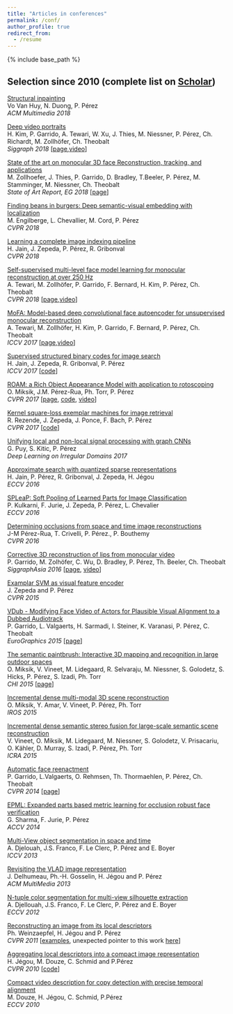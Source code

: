 ```yaml
---
title: "Articles in conferences"
permalink: /conf/
author_profile: true
redirect_from:
  - /resume
---
```


{% include base_path %}

## Selection since 2010 (complete list on [Scholar](https://scholar.google.fr/citations?user=8Cph5uQAAAAJ&hl=en))

[Structural inpainting](https://arxiv.org/abs/1803.10348)  
Vo Van Huy, N. Duong, P. Pérez  
*ACM Multimedia 2018*

[Deep video portraits](https://web.stanford.edu/~zollhoef/papers/SG2018_DeepVideo/paper.pdf)  
H. Kim, P. Garrido, A. Tewari, W. Xu, J. Thies, M. Niessner, P. Pérez, Ch. Richardt, M. Zollhöfer, Ch. Theobalt  
*Siggraph 2018* [[page](https://web.stanford.edu/~zollhoef/papers/SG2018_DeepVideo/page.html),[video](https://www.youtube.com/watch?v=qc5P2bvfl44)]  

[State of the art on monocular 3D face Reconstruction, tracking, and applications](https://web.stanford.edu/~zollhoef/papers/EG18_FaceSTAR/paper.pdf)  
M. Zollhoefer, J. Thies, P. Garrido, D. Bradley, T.Beeler, P. Pérez, M. Stamminger, M. Niessner, Ch. Theobalt  
*State of Art Report, EG 2018* [[page](https://web.stanford.edu/~zollhoef/papers/EG18_FaceSTAR/page.html)]

[Finding beans in burgers: Deep semantic-visual embedding with localization](https://arxiv.org/abs/1804.01720)  
M. Engilberge, L. Chevallier, M. Cord, P. Pérez  
*CVPR 2018*

[Learning a complete image indexing pipeline](https://arxiv.org/pdf/1712.04480.pdf)  
H. Jain, J. Zepeda, P. Pérez, R. Gribonval  
*CVPR 2018*

[Self-supervised multi-level face model learning for monocular reconstruction at over 250 Hz](http://gvv.mpi-inf.mpg.de/projects/FML/paper.pdf)  
A. Tewari, M. Zollhöfer, P. Garrido, F. Bernard, H. Kim, P. Pérez, Ch. Theobalt  
*CVPR 2018* [[page](http://gvv.mpi-inf.mpg.de/projects/FML/),[video](http://gvv.mpi-inf.mpg.de/projects/FML/video.mp4)]

[MoFA: Model-based deep convolutional face autoencoder for unsupervised monocular reconstruction](http://gvv.mpi-inf.mpg.de/projects/MZ/Papers/arXiv2017_FA/paper.pdf)  
A. Tewari, M. Zollhöfer, H. Kim, P. Garrido, F. Bernard, P. Pérez, Ch. Theobalt  
*ICCV 2017* [[page](http://gvv.mpi-inf.mpg.de/projects/MZ/Papers/arXiv2017_FA/page.html),[video](https://www.youtube.com/watch?v=uIMpHZYB8fI)]

[Supervised structured binary codes for image search](https://arxiv.org/abs/1708.02932)  
H. Jain, J. Zepeda, R. Gribonval, P. Pérez  
*ICCV 2017* [[code](https://github.com/technicolor-research/subic)]

[ROAM: a Rich Object Appearance Model with application to rotoscoping](http://openaccess.thecvf.com/content_cvpr_2017/papers/Miksik_ROAM_A_Rich_CVPR_2017_paper.pdf)  
O. Miksik, J.M. Pérez-Rua, Ph. Torr, P. Pérez  
*CVPR 2017* [[page](http://www.miksik.co.uk/projects/rotoscoping/roam.html), [code](https://github.com/omiksik/roam), [video](https://youtu.be/UvO7IacS9pQ)]

[Kernel square-loss exemplar machines for image retrieval](http://openaccess.thecvf.com/content_cvpr_2017/papers/Rezende_Kernel_Square-Loss_Exemplar_CVPR_2017_paper.pdf)  
R. Rezende, J. Zepeda, J. Ponce, F. Bach, P. Pérez  
*CVPR 2017* [[code](https://github.com/rafarez/SLEM)]

[Unifying local and non-local signal processing with graph CNNs](https://arxiv.org/pdf/1702.07759.pdf)  
G. Puy, S. Kitic, P. Pérez  
*Deep Learning on Irregular Domains 2017*

[Approximate search with quantized sparse representations](https://arxiv.org/abs/1608.03308)  
H. Jain, P. Pérez, R. Gribonval, J. Zepeda, H. Jégou  
*ECCV 2016*

[SPLeaP: Soft Pooling of Learned Parts for Image Classification](https://hal.archives-ouvertes.fr/hal-01350562)  
P. Kulkarni, F. Jurie, J. Zepeda, P. Pérez, L. Chevalier  
*ECCV 2016*

[Determining occlusions from space and time image reconstructions](https://hal.archives-ouvertes.fr/hal-01307703)  
J-M Pérez-Rua, T. Crivelli, P. Pérez., P. Bouthemy  
*CVPR 2016*

[Corrective 3D reconstruction of lips from monocular video](http://gvv.mpi-inf.mpg.de/files/SA2016/MonLipReconstruction-Low.pdf)  
P. Garrido, M. Zolhöfer, C. Wu, D. Bradley, P. Pérez, Th. Beeler, Ch. Theobalt  
*SiggraphAsia 2016* [[page](http://gvv.mpi-inf.mpg.de/projects/MonLipReconstruction/index.html), [video](https://youtu.be/N5bFhtlgRCc)]

[Examplar SVM as visual feature encoder](http://www.cv-foundation.org/openaccess/content_cvpr_2015/papers/Zepeda_Exemplar_SVMs_as_2015_CVPR_paper.pdf)  
J. Zepeda and P. Pérez  
*CVPR 2015*

[VDub - Modifying Face Video of Actors for Plausible Visual Alignment to a Dubbed Audiotrack](http://gvv.mpi-inf.mpg.de/files/EuroGraphics2015/dubbing_high.pdf)  
P. Garrido, L. Valgaerts, H. Sarmadi, I. Steiner, K. Varanasi, P. Pérez, C. Theobalt  
*EuroGraphics 2015* [[page](http://gvv.mpi-inf.mpg.de/projects/VisualDubbing/index.html)]

[The semantic paintbrush: Interactive 3D mapping and recognition in large outdoor spaces](http://www.miksik.co.uk/papers/miksik2015chi.pdf)  
O. Miksik, V. Vineet, M. Lidegaard, R. Selvaraju, M. Niessner, S. Golodetz, S. Hicks, P. Pérez, S. Izadi, Ph. Torr  
*CHI 2015* [[page](http://www.miksik.co.uk/projects/visually_impaired/glasses_for_visually_impaired.html)]

[Incremental dense multi-modal 3D scene reconstruction](http://amar.io/data/papers/ondra2015iros.pdf)  
O. Miksik, Y. Amar, V. Vineet, P. Pérez, Ph. Torr  
*IROS 2015*

[Incremental dense semantic stereo fusion for large-scale semantic scene reconstruction](http://www.miksik.co.uk/papers/vineet2015icra.pdf)  
V. Vineet, O. Miksik, M. Lidegaard, M. Niessner, S. Golodetz, V. Prisacariu, O. Kähler, D. Murray, S. Izadi, P. Pérez, Ph. Torr  
*ICRA 2015*

[Automatic face reenactment](http://gvv.mpi-inf.mpg.de/projects/FaceReenactment/files/FaceReenactment.pdf)  
P. Garrido, L.Valgaerts, O. Rehmsen, Th. Thormaehlen, P. Pérez, Ch. Theobalt  
*CVPR 2014* [[page](http://gvv.mpi-inf.mpg.de/projects/FaceReenactment/)]

[EPML: Expanded parts based metric learning for occlusion robust face verification](http://grvsharma.com/hpresources/sharma_epml_accv14.pdf)  
G. Sharma, F. Jurie, P. Pérez  
*ACCV 2014*

[Multi-View object segmentation in space and time](http://www.cv-foundation.org/openaccess/content_iccv_2013/papers/Djelouah_Multi-view_Object_Segmentation_2013_ICCV_paper.pdf)  
A. Djelouah, J.S. Franco, F. Le Clerc, P. Pérez and E. Boyer  
*ICCV 2013*

[Revisiting the VLAD image representation](http://hal.inria.fr/docs/00/84/06/53/PDF/nextvlad.pdf)  
J. Delhumeau, Ph.-H. Gosselin, H. Jégou and P. Pérez  
*ACM MultiMedia 2013*

[N-tuple color segmentation for multi-view silhouette extraction](http://hal.inria.fr/docs/00/73/57/18/PDF/Final_N-tuple_Multi-View_Silhouette_Extraction-1.pdf)  
A. Djellouah, J.S. Franco, F. Le Clerc, P. Pérez and E. Boyer  
*ECCV 2012*

[Reconstructing an image from its local descriptors](http://hal.archives-ouvertes.fr/docs/00/56/71/94/PDF/weinzaepfel_cvpr11.pdf)  
Ph. Weinzaepfel, H. Jégou and P. Pérez  
*CVPR 2011* [[examples](http://www.irisa.fr/texmex/people/jegou/projects/reconstructing/index.html), unexpected pointer to this work [here](http://nuit-blanche.blogspot.com/2011/10/dreaming-reconstructions.html)]

[Aggregating local descriptors into a compact image representation](http://lear.inrialpes.fr/pubs/2010/JDSP10/jegou_compactimagerepresentation.pdf)  
H. Jégou, M. Douze, C. Schmid and P.Pérez  
*CVPR 2010* [[code](http://lear.inrialpes.fr/src/inria_fisher/)]

[Compact video description for copy detection with precise temporal alignment](http://lear.inrialpes.fr/pubs/2010/DJSP10/douze_eccv10.pdf)  
M. Douze, H. Jégou, C. Schmid, P.Pérez  
*ECCV 2010*
